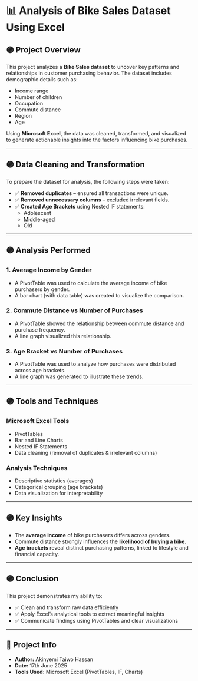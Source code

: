 
# 📊 Analysis of Bike Sales Dataset Using Excel  

## 🟣 Project Overview  
This project analyzes a **Bike Sales dataset** to uncover key patterns and relationships in customer purchasing behavior. The dataset includes demographic details such as:  

- Income range  
- Number of children  
- Occupation  
- Commute distance  
- Region  
- Age  

Using **Microsoft Excel**, the data was cleaned, transformed, and visualized to generate actionable insights into the factors influencing bike purchases.  

---

## 🟣 Data Cleaning and Transformation  
To prepare the dataset for analysis, the following steps were taken:  

- ✅ **Removed duplicates** – ensured all transactions were unique.  
- ✅ **Removed unnecessary columns** – excluded irrelevant fields.  
- ✅ **Created Age Brackets** using Nested IF statements:  
  - Adolescent  
  - Middle-aged  
  - Old  

---

## 🟣 Analysis Performed  

### 1. Average Income by Gender  
- A PivotTable was used to calculate the average income of bike purchasers by gender.  
- A bar chart (with data table) was created to visualize the comparison.  

### 2. Commute Distance vs Number of Purchases  
- A PivotTable showed the relationship between commute distance and purchase frequency.  
- A line graph visualized this relationship.  

### 3. Age Bracket vs Number of Purchases  
- A PivotTable was used to analyze how purchases were distributed across age brackets.  
- A line graph was generated to illustrate these trends.  

---

## 🟣 Tools and Techniques  

### Microsoft Excel Tools  
- PivotTables  
- Bar and Line Charts  
- Nested IF Statements  
- Data cleaning (removal of duplicates & irrelevant columns)  

### Analysis Techniques  
- Descriptive statistics (averages)  
- Categorical grouping (age brackets)  
- Data visualization for interpretability  

---

## 🟣 Key Insights  
- The **average income** of bike purchasers differs across genders.  
- Commute distance strongly influences the **likelihood of buying a bike**.  
- **Age brackets** reveal distinct purchasing patterns, linked to lifestyle and financial capacity.  

---

## 🟣 Conclusion  
This project demonstrates my ability to:  

- ✅ Clean and transform raw data efficiently  
- ✅ Apply Excel’s analytical tools to extract meaningful insights  
- ✅ Communicate findings using PivotTables and clear visualizations  

---

## 📌 Project Info  
- **Author:** Akinyemi Taiwo Hassan  
- **Date:** 17th June 2025  
- **Tools Used:** Microsoft Excel (PivotTables, IF, Charts)  


